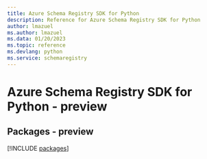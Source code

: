 ```yaml
---
title: Azure Schema Registry SDK for Python
description: Reference for Azure Schema Registry SDK for Python
author: lmazuel
ms.author: lmazuel
ms.data: 01/20/2023
ms.topic: reference
ms.devlang: python
ms.service: schemaregistry
---
```

# Azure Schema Registry SDK for Python - preview
## Packages - preview
[!INCLUDE [packages](schema-registry-index.md)]